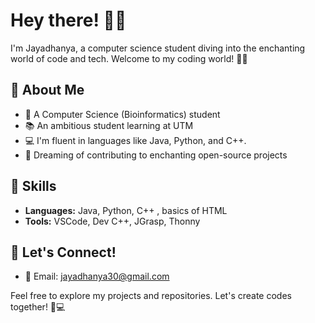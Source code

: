 
# Hey there! 💖✨

I'm Jayadhanya, a computer science student diving into the enchanting world of code and tech. Welcome to my coding world! 🌈🚀

## 🌟 About Me
- 🎀 A Computer Science (Bioinformatics) student
- 📚 An ambitious student learning at UTM
- 💻 I'm fluent in languages like Java, Python, and C++.
- 🌟 Dreaming of contributing to enchanting open-source projects

## 🌈 Skills
- **Languages:** Java, Python, C++ , basics of HTML
- **Tools:** VSCode, Dev C++, JGrasp, Thonny

## 🌸 Let's Connect!
- 💌 Email: jayadhanya30@gmail.com

Feel free to explore my projects and repositories. Let's create codes together! 🌟💻

</br>
